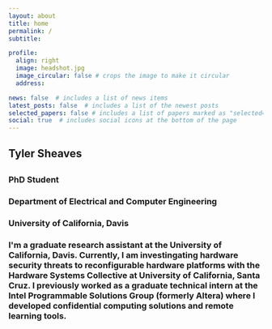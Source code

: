 ```yaml
---
layout: about
title: home
permalink: /
subtitle:

profile:
  align: right
  image: headshot.jpg
  image_circular: false # crops the image to make it circular
  address:

news: false  # includes a list of news items
latest_posts: false  # includes a list of the newest posts
selected_papers: false # includes a list of papers marked as "selected={true}"
social: true  # includes social icons at the bottom of the page
---
```


<h2>Tyler Sheaves<h2>
<h3>PhD Student<h3>
<h3>Department of Electrical and Computer Engineering<h3>
<h3>University of California, Davis<h3>

<p>I'm a graduate research assistant at the University of California, Davis. Currently, I am investingating hardware security threats to reconfigurable hardware platforms with the Hardware Systems Collective at University of California, Santa Cruz. I previously worked as a graduate technical intern at the Intel Programmable Solutions Group (formerly Altera) where I developed confidential computing solutions and remote learning tools.<p>

<!-- <div class="row">
  <div class="column">
    <img src="/assets/img/hsc.jpg" alt="Hardware Systems Collective" style="width:100%"> 
  </div>
  <div class="column">
    <img src="/assets/img/ucdavis.jpg" alt="UC Davis" style="width:100%">
  </div>
</div> -->
